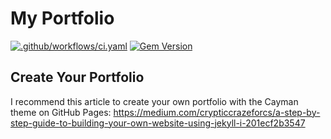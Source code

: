 # My Portfolio

[![.github/workflows/ci.yaml](https://github.com/pages-themes/cayman/actions/workflows/ci.yaml/badge.svg)](https://github.com/pages-themes/cayman/actions/workflows/ci.yaml) [![Gem Version](https://badge.fury.io/rb/jekyll-theme-cayman.svg)](https://badge.fury.io/rb/jekyll-theme-cayman)


## Create Your Portfolio

I recommend this article to create your own portfolio with the Cayman theme on GitHub Pages: https://medium.com/crypticcrazeforcs/a-step-by-step-guide-to-building-your-own-website-using-jekyll-i-201ecf2b3547